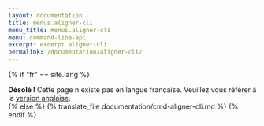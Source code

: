 ```yaml
---
layout: documentation
title: menus.aligner-cli
menu_title: menus.aligner-cli
menu: command-line-api
excerpt: excerpt.aligner-cli
permalink: /documentation/aligner-cli/
---
```




{% if "fr" == site.lang %}
<div class="alert alert-warning" role="alert">
  <strong>Désolé ! </strong>Cette page n'existe pas en langue française. Veuillez vous référer à la <a href="{{ page.url }}"> version anglaise</a>.
</div>
{% else %}
  {% translate_file documentation/cmd-aligner-cli.md %}
{% endif %}
